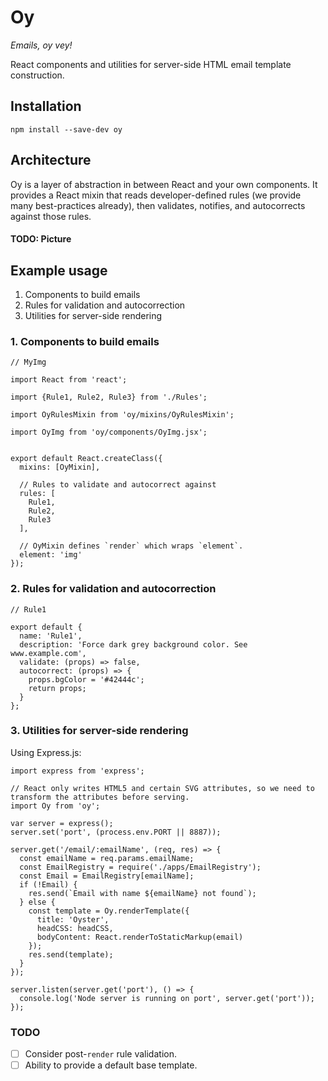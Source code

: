 # Oy

*Emails, oy vey!*

React components and utilities for server-side HTML email template construction.

## Installation

```
npm install --save-dev oy
```

## Architecture

Oy is a layer of abstraction in between React and your own components. It provides a React
mixin that reads developer-defined rules (we provide many best-practices already), then 
validates, notifies, and autocorrects against those rules.

#### TODO: Picture

## Example usage

1. Components to build emails
2. Rules for validation and autocorrection
3. Utilities for server-side rendering

### 1. Components to build emails

```
// MyImg

import React from 'react';

import {Rule1, Rule2, Rule3} from './Rules';

import OyRulesMixin from 'oy/mixins/OyRulesMixin';

import OyImg from 'oy/components/OyImg.jsx';


export default React.createClass({
  mixins: [OyMixin],

  // Rules to validate and autocorrect against
  rules: [
    Rule1,
    Rule2,
    Rule3
  ],

  // OyMixin defines `render` which wraps `element`.
  element: 'img'
});
```

### 2. Rules for validation and autocorrection

```
// Rule1

export default {
  name: 'Rule1',
  description: 'Force dark grey background color. See www.example.com',
  validate: (props) => false,
  autocorrect: (props) => {
    props.bgColor = '#42444c';
    return props;
  }
};
```

### 3. Utilities for server-side rendering

Using Express.js:

```
import express from 'express';

// React only writes HTML5 and certain SVG attributes, so we need to transform the attributes before serving.
import Oy from 'oy';

var server = express();
server.set('port', (process.env.PORT || 8887));

server.get('/email/:emailName', (req, res) => {
  const emailName = req.params.emailName;
  const EmailRegistry = require('./apps/EmailRegistry');
  const Email = EmailRegistry[emailName];
  if (!Email) {
    res.send(`Email with name ${emailName} not found`);
  } else {
    const template = Oy.renderTemplate({
      title: 'Oyster',
      headCSS: headCSS,
      bodyContent: React.renderToStaticMarkup(email)
    });
    res.send(template);
  }
});

server.listen(server.get('port'), () => {
  console.log('Node server is running on port', server.get('port'));
});
```


### TODO

- [ ] Consider post-`render` rule validation.
- [ ] Ability to provide a default base template.
